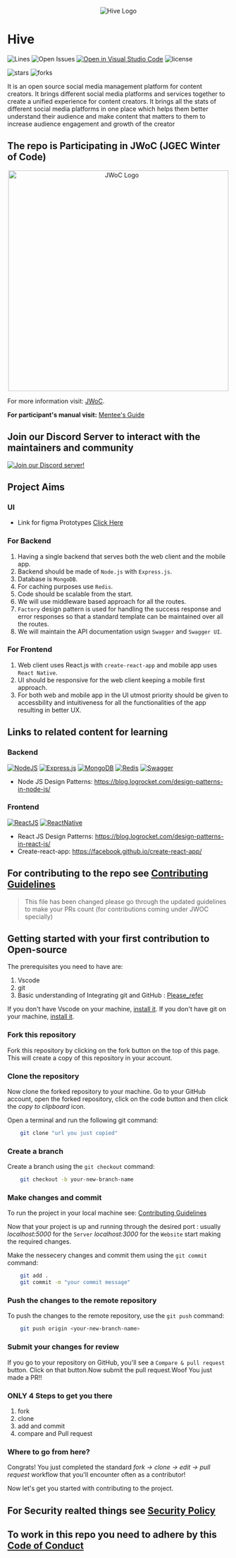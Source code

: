 <p align="center">
<img src="/Assets/Logo.png" alt="Hive Logo" style="object-fit:contain;">
</p>

# Hive

![Lines](https://img.shields.io/tokei/lines/github/opticSquid/hive)
![Open Issues](https://img.shields.io/github/issues-raw/opticSquid/hive)
[![Open in Visual Studio Code](https://open.vscode.dev/badges/open-in-vscode.svg)](https://open.vscode.dev/opticSquid/hive)
![license](https://img.shields.io/github/license/opticSquid/hive)

![stars](https://img.shields.io/github/stars/opticSquid/hive?style=social)
![forks](https://img.shields.io/github/forks/opticSquid/hive?style=social)

It is an open source social media management platform for content creators. It brings different social media platforms and services together to create a unified experience for content creators. It brings all the stats of different social media platforms in one place which helps them better understand their audience and make content that matters to them to increase audience engagement and growth of the creator

## The repo is Participating in JWoC (JGEC Winter of Code)

<p align="center">
<img src="/Assets/jwoc_logo.svg" alt="JWoC Logo" height="500" width="500" style="object-fit:contain;">
</p>

For more information visit: [JWoC](https://jwoc.tech/).

**For participant's manual visit:** [Mentee's Guide](https://jwoc.tech/docs/student-manual)

## Join our Discord Server to interact with the maintainers and community

[![Join our Discord server!](https://img.shields.io/badge/Discord-7289DA?style=for-the-badge&logo=discord&logoColor=white)](https://discord.gg/msTYRtVR)

## Project Aims

### UI

- Link for figma Prototypes
  [Click Here](https://www.figma.com/file/QQzoh9P3XwJGlh50JPezke/Hive-Design?node-id=0%3A1)

### For Backend

1. Having a single backend that serves both the web client and the mobile app.
2. Backend should be made of `Node.js` with `Express.js`.
3. Database is `MongoDB`.
4. For caching purposes use `Redis`.
5. Code should be scalable from the start.
6. We will use middleware based approach for all the routes.
7. `Factory` design pattern is used for handling the success response and error responses so that a standard template can be maintained over all the routes.
8. We will maintain the API documentation usign `Swagger` and `Swagger UI`.

### For Frontend

1. Web client uses React.js with `create-react-app` and mobile app uses `React Native`.
2. UI should be responsive for the web client keeping a mobile first approach.
3. For both web and mobile app in the UI utmost priority should be given to accessbility and intuitiveness for all the functionalities of the app resulting in better UX.

## Links to related content for learning

### Backend

[![NodeJS](https://img.shields.io/badge/node.js-6DA55F?style=for-the-badge&logo=node.js&logoColor=white)](https://nodejs.org/en/)
[![Express.js](https://img.shields.io/badge/express.js-%23404d59.svg?style=for-the-badge&logo=express&logoColor=%2361DAFB)](http://expressjs.com/)
[![MongoDB](https://img.shields.io/badge/MongoDB-%234ea94b.svg?style=for-the-badge&logo=mongodb&logoColor=white)](https://www.mongodb.com/)
[![Redis](https://img.shields.io/badge/redis-%23DD0031.svg?style=for-the-badge&logo=redis&logoColor=white)](https://redis.io/)
[![Swagger](https://img.shields.io/badge/-Swagger-%23Clojure?style=for-the-badge&logo=swagger&logoColor=white)](https://swagger.io/)

- Node JS Design Patterns: <https://blog.logrocket.com/design-patterns-in-node-js/>

### Frontend

[![ReactJS](https://img.shields.io/badge/React-20232A?style=for-the-badge&logo=react&logoColor=61DAFB)](https://reactjs.org/)
[![ReactNative](https://img.shields.io/badge/React_Native-20232A?style=for-the-badge&logo=react&logoColor=61DAFB)](https://facebook.github.io/react-native/)

- React JS Design Patterns: <https://blog.logrocket.com/design-patterns-in-react-js/>
- Create-react-app: <https://facebook.github.io/create-react-app/>

## For contributing to the repo see [Contributing Guidelines](./CONTRIBUTING.md)

> This file has been changed please go through the updated guidelines to make your PRs count (for contributions coming under JWOC specially)

## Getting started with your first contribution to Open-source

The prerequisites you need to have are:

1. Vscode
2. git
3. Basic understanding of Integrating git and GitHub : [Please_refer](https://www.freecodecamp.org/news/how-to-use-git-and-github-in-a-team-like-a-pro/)

If you don't have Vscode on your machine, [install it](https://www.youtube.com/watch?v=JGsyJI8XG0Y). If you don't have git on your machine, [install it](https://help.github.com/articles/set-up-git/).

### Fork this repository

Fork this repository by clicking on the fork button on the top of this page.
This will create a copy of this repository in your account.

### Clone the repository

Now clone the forked repository to your machine. Go to your GitHub account, open the forked repository, click on the code button and then click the _copy to clipboard_ icon.

Open a terminal and run the following git command:

```sh
    git clone "url you just copied"
```

### Create a branch

Create a branch using the `git checkout` command:

```sh
    git checkout -b your-new-branch-name
```

### Make changes and commit

To run the project in your local machine see: [Contributing Guidelines](./CONTRIBUTING.md)

Now that your project is up and running through the desired port : usually _localhost:5000_ for the `Server` _localhost:3000_ for the `Website` start making the required changes.

Make the nessecery changes and commit them using the `git commit` command:

```sh
    git add .
    git commit -m "your commit message"
```

### Push the changes to the remote repository

To push the changes to the remote repository, use the `git push` command:

```sh
    git push origin <your-new-branch-name>
```

### Submit your changes for review

If you go to your repository on GitHub, you'll see a `Compare & pull request` button. Click on that button.Now submit the pull request.Woof You just made a PR!!

### ONLY 4 Steps to get you there

1. fork
2. clone
3. add and commit
4. compare and Pull request

### Where to go from here?

Congrats! You just completed the standard _fork -> clone -> edit -> pull request_ workflow that you'll encounter often as a contributor!

Now let's get you started with contributing to the project.

## For Security realted things see [Security Policy](./SECURITY.md)

## To work in this repo you need to adhere by this [Code of Conduct](./CODE_OF_CONDUCT.md)
